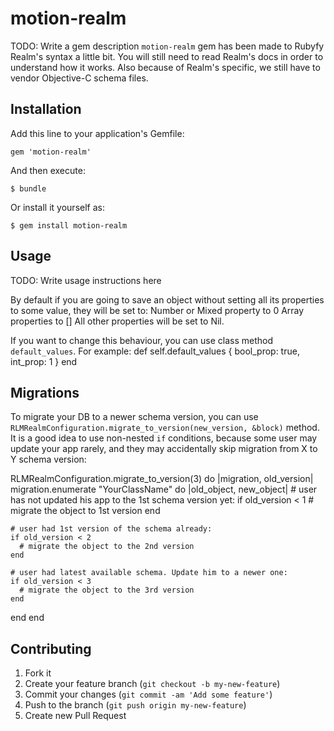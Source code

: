 # motion-realm

TODO: Write a gem description
`motion-realm` gem has been made to Rubyfy Realm's syntax a little bit. You will
still need to read Realm's docs in order to understand how it works. Also because
of Realm's specific, we still have to vendor Objective-C schema files.

## Installation

Add this line to your application's Gemfile:

    gem 'motion-realm'

And then execute:

    $ bundle

Or install it yourself as:

    $ gem install motion-realm

## Usage

TODO: Write usage instructions here

By default if you are going to save an object without setting all its properties
to some value, they will be set to:
Number or Mixed property to 0
Array properties to []
All other properties will be set to Nil.

If you want to change this behaviour, you can use class method `default_values`.
For example:
def self.default_values
  {
    bool_prop: true,
    int_prop: 1
  }
end

## Migrations

To migrate your DB to a newer schema version, you can use `RLMRealmConfiguration.migrate_to_version(new_version, &block)` method.
It is a good idea to use non-nested `if` conditions, because some user
may update your app rarely, and they may accidentally skip migration from X to Y
schema version:


RLMRealmConfiguration.migrate_to_version(3) do |migration, old_version|
  migration.enumerate "YourClassName" do |old_object, new_object|
    # user has not updated his app to the 1st schema version yet:
    if old_version < 1
      # migrate the object to 1st version
    end

    # user had 1st version of the schema already:
    if old_version < 2
      # migrate the object to the 2nd version
    end

    # user had latest available schema. Update him to a newer one:
    if old_version < 3
      # migrate the object to the 3rd version
    end
  end
end

## Contributing

1. Fork it
2. Create your feature branch (`git checkout -b my-new-feature`)
3. Commit your changes (`git commit -am 'Add some feature'`)
4. Push to the branch (`git push origin my-new-feature`)
5. Create new Pull Request
